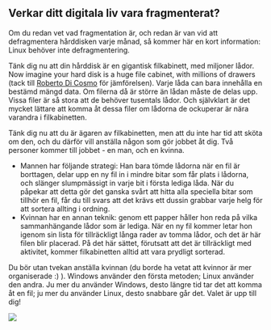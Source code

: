 <?php require("../../entete.php");?> <?php require("../../base.php");?> <?php require("../../fonctions.php");?>

<div id="corps">

<h2>Verkar ditt digitala liv vara fragmenterat?</h2>

<p>Om du redan vet vad fragmentation är, och redan är van vid att 
defragmentera hårddisken varje månad, så kommer här en kort 
information: Linux behöver inte defragmentering.</p>

<p>Tänk dig nu att din hårddisk är en gigantisk filkabinett, med 
miljoner lådor. Now imagine 
your hard disk is a huge file 
cabinet, with millions of 
drawers (tack till <a 
href="http://www.pps.jussieu.fr/~dicosmo/">Roberto 
Di Cosmo</a> för jämförelsen). Varje låda can bara innehålla en 
bestämd mängd data. Om filerna då är större än lådan måste de delas upp. 
Vissa filer är så stora att de behöver tusentals lådor. Och självklart 
är det mycket lättare att komma åt dessa filer om lådorna de ockuperar 
är nära varandra i filkabinetten. </p>

<p>Tänk dig nu att du är ägaren av filkabinetten, men att du inte har 
tid att sköta om den, och du därför vill anställa någon som gör jobbet 
åt dig. Två personer kommer till jobbet - en man, och en kvinna.</p>

<ul>

<li>Mannen har följande strategi: Han bara tömde lådorna när en fil är 
borttagen, delar upp en ny fil in i mindre bitar som får plats i 
lådorna, och slänger slumpmässigt in varje bit i första lediga låda. 
När du påpekar att detta gör det ganska svårt att hitta alla 
speciella bitar som tillhör en fil, får du till svars att det krävs 
ett dussin grabbar varje helg för att sortera allting i ordning.</li>

<li>Kvinnan har en annan teknik: genom ett papper håller hon reda på 
vilka sammanhängande lådor som är lediga. När en ny fil kommer letar 
hon igenom sin lista för tillräckligt långa rader av tomma lådor, och 
det är här filen blir placerad. På det här sättet, förutsatt att det är 
tillräckligt med aktivitet, kommer filkabinetten alltid att vara 
prydligt sorterad.</li>

</ul>

<p>Du bör utan tvekan anställa kvinnan (du borde ha vetat att 
kvinnor är mer organiserade :) ). Windows använder den första 
metoden; Linux använder den andra. Ju mer du använder Windows, 
desto längre tid tar det att komma åt en fil; ju mer du använder 
Linux, desto snabbare går det. Valet är upp till dig!</p>

<img src="Images/defragment.png" />

</div>


